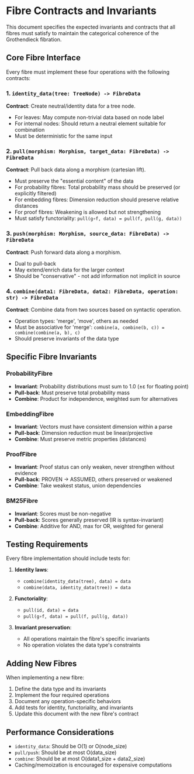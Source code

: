 # Fibre Contracts and Invariants

This document specifies the expected invariants and contracts that all fibres must satisfy to maintain the categorical coherence of the Grothendieck fibration.

## Core Fibre Interface

Every fibre must implement these four operations with the following contracts:

### 1. `identity_data(tree: TreeNode) -> FibreData`
**Contract**: Create neutral/identity data for a tree node.
- For leaves: May compute non-trivial data based on node label
- For internal nodes: Should return a neutral element suitable for combination
- Must be deterministic for the same input

### 2. `pull(morphism: Morphism, target_data: FibreData) -> FibreData`
**Contract**: Pull back data along a morphism (cartesian lift).
- Must preserve the "essential content" of the data
- For probability fibres: Total probability mass should be preserved (or explicitly filtered)
- For embedding fibres: Dimension reduction should preserve relative distances
- For proof fibres: Weakening is allowed but not strengthening
- Must satisfy functoriality: `pull(g∘f, data) = pull(f, pull(g, data))`

### 3. `push(morphism: Morphism, source_data: FibreData) -> FibreData`
**Contract**: Push forward data along a morphism.
- Dual to pull-back
- May extend/enrich data for the larger context
- Should be "conservative" - not add information not implicit in source

### 4. `combine(data1: FibreData, data2: FibreData, operation: str) -> FibreData`
**Contract**: Combine data from two sources based on syntactic operation.
- Operation types: 'merge', 'move', others as needed
- Must be associative for 'merge': `combine(a, combine(b, c)) = combine(combine(a, b), c)`
- Should preserve invariants of the data type

## Specific Fibre Invariants

### ProbabilityFibre
- **Invariant**: Probability distributions must sum to 1.0 (±ε for floating point)
- **Pull-back**: Must preserve total probability mass
- **Combine**: Product for independence, weighted sum for alternatives

### EmbeddingFibre
- **Invariant**: Vectors must have consistent dimension within a parse
- **Pull-back**: Dimension reduction must be linear/projective
- **Combine**: Must preserve metric properties (distances)

### ProofFibre
- **Invariant**: Proof status can only weaken, never strengthen without evidence
- **Pull-back**: PROVEN → ASSUMED, others preserved or weakened
- **Combine**: Take weakest status, union dependencies

### BM25Fibre
- **Invariant**: Scores must be non-negative
- **Pull-back**: Scores generally preserved (IR is syntax-invariant)
- **Combine**: Additive for AND, max for OR, weighted for general

## Testing Requirements

Every fibre implementation should include tests for:

1. **Identity laws**: 
   - `combine(identity_data(tree), data) = data`
   - `combine(data, identity_data(tree)) = data`

2. **Functoriality**:
   - `pull(id, data) = data`
   - `pull(g∘f, data) = pull(f, pull(g, data))`

3. **Invariant preservation**:
   - All operations maintain the fibre's specific invariants
   - No operation violates the data type's constraints

## Adding New Fibres

When implementing a new fibre:

1. Define the data type and its invariants
2. Implement the four required operations
3. Document any operation-specific behaviors
4. Add tests for identity, functoriality, and invariants
5. Update this document with the new fibre's contract

## Performance Considerations

- `identity_data`: Should be O(1) or O(node_size)
- `pull/push`: Should be at most O(data_size)
- `combine`: Should be at most O(data1_size + data2_size)
- Caching/memoization is encouraged for expensive computations